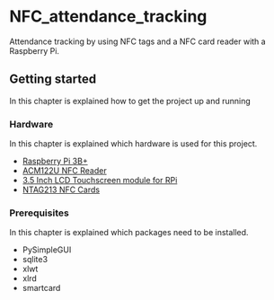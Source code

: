 # NFC_attendance_tracking
Attendance tracking by using NFC tags and a NFC card reader with a Raspberry Pi.

## Getting started
In this chapter is explained how to get the project up and running

### Hardware
In this chapter is explained which hardware is used for this project.
* [Raspberry Pi 3B+](https://www.raspberrypi.org/products/raspberry-pi-3-model-b-plus/)
* [ACM122U NFC Reader](https://www.acs.com.hk/en/products/3/acr122u-usb-nfc-reader/)
* [3.5 Inch LCD Touchscreen module for RPi](http://www.lcdwiki.com/3.5inch_RPi_Display)
* [NTAG213 NFC Cards](https://www.bol.com/nl/p/nfc-tag-ntag213-cards/9200000076793632/)

### Prerequisites
In this chapter is explained which packages need to be installed.
* PySimpleGUI
* sqlite3
* xlwt
* xlrd
* smartcard
